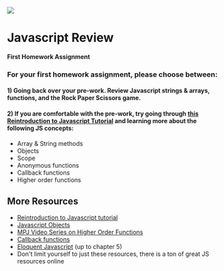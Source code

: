 ![](https://ga-dash.s3.amazonaws.com/production/assets/logo-9f88ae6c9c3871690e33280fcf557f33.png)

# Javascript Review

**First Homework Assignment**

### For your first homework assignment, please choose between:

#### 1) Going back over your pre-work. Review Javascript strings & arrays, functions, and the Rock Paper Scissors game.

#### 2) If you are comfortable with the pre-work, try going through [this Reintroduction to Javascript  Tutorial](https://developer.mozilla.org/en-US/docs/Web/JavaScript/A_re-introduction_to_JavaScript) and learning more about the following JS concepts:

- Array & String methods
- Objects
- Scope
- Anonymous functions
- Callback functions
- Higher order functions

## More Resources
- [Reintroduction to Javascript  tutorial](https://developer.mozilla.org/en-US/docs/Web/JavaScript/A_re-introduction_to_JavaScript)
- [Javascript Objects](http://javascriptissexy.com/javascript-objects-in-detail/)
- [MPJ Video Series on Higher Order Functions](https://www.youtube.com/watch?v=BMUiFMZr7vk)
- [Callback functions](http://javascriptissexy.com/understand-javascript-callback-functions-and-use-them/)
- [Eloquent Javascript](http://eloquentjavascript.net/) (up to chapter 5)
- Don't limit yourself to just these resources, there is a ton of great JS resources online
